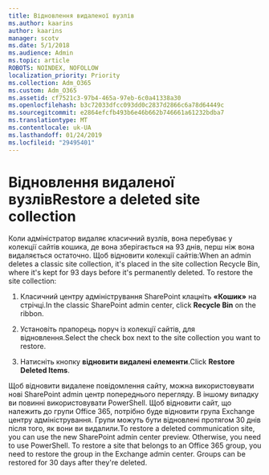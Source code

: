 ```yaml
---
title: Відновлення видаленої вузлів
ms.author: kaarins
author: kaarins
manager: scotv
ms.date: 5/1/2018
ms.audience: Admin
ms.topic: article
ROBOTS: NOINDEX, NOFOLLOW
localization_priority: Priority
ms.collection: Adm_O365
ms.custom: Adm_O365
ms.assetid: cf7521c3-97b4-465a-97eb-6c0a41338a30
ms.openlocfilehash: b3c72033dfcc093dd0c2837d2866c6a78d64449c
ms.sourcegitcommit: e2864efcfb493b6e46b662b746661a61232bdba7
ms.translationtype: MT
ms.contentlocale: uk-UA
ms.lasthandoff: 01/24/2019
ms.locfileid: "29495401"
---
```

# <a name="restore-a-deleted-site-collection"></a><span data-ttu-id="87f19-102">Відновлення видаленої вузлів</span><span class="sxs-lookup"><span data-stu-id="87f19-102">Restore a deleted site collection</span></span>

<span data-ttu-id="87f19-p101">Коли адміністратор видаляє класичний вузлів, вона перебуває у колекції сайтів кошика, де вона зберігається на 93 днів, перш ніж вона видаляється остаточно. Щоб відновити колекції сайтів:</span><span class="sxs-lookup"><span data-stu-id="87f19-p101">When an admin deletes a classic site collection, it's placed in the site collection Recycle Bin, where it's kept for 93 days before it's permanently deleted. To restore the site collection:</span></span>
  
1. <span data-ttu-id="87f19-105">Класичний центру адміністрування SharePoint клацніть **«Кошик»** на стрічці.</span><span class="sxs-lookup"><span data-stu-id="87f19-105">In the classic SharePoint admin center, click **Recycle Bin** on the ribbon.</span></span> 
    
2. <span data-ttu-id="87f19-106">Установіть прапорець поруч із колекції сайтів, для відновлення.</span><span class="sxs-lookup"><span data-stu-id="87f19-106">Select the check box next to the site collection you want to restore.</span></span>
    
3. <span data-ttu-id="87f19-107">Натисніть кнопку **відновити видалені елементи**.</span><span class="sxs-lookup"><span data-stu-id="87f19-107">Click **Restore Deleted Items**.</span></span>
    
<span data-ttu-id="87f19-p102">Щоб відновити видалене повідомлення сайту, можна використовувати нові SharePoint admin центр попереднього перегляду. В іншому випадку ви повинні використовувати PowerShell. Щоб відновити сайт, що належить до групи Office 365, потрібно буде відновити група Exchange центру адміністрування. Групи можуть бути відновлені протягом 30 днів після того, як вони ви видалили.</span><span class="sxs-lookup"><span data-stu-id="87f19-p102">To restore a deleted communication site, you can use the new SharePoint admin center preview. Otherwise, you need to use PowerShell. To restore a site that belongs to an Office 365 group, you need to restore the group in the Exchange admin center. Groups can be restored for 30 days after they're deleted.</span></span>
  

